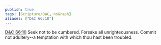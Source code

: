 ```yaml
---
publish: true
tags: [Scripture/DaC, noGraph]
aliases: ["D&C 66:10"]
---
```

[D&C 66:10](https://churchofjesuschrist.org/study/scriptures/dc-testament/dc/66?lang=eng&id=p10#p10) Seek not to be cumbered. Forsake all unrighteousness. Commit not adultery--a temptation with which thou hast been troubled.
